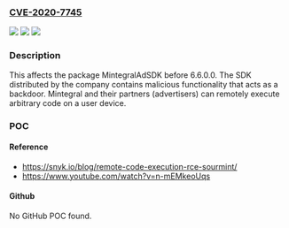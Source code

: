 ### [CVE-2020-7745](https://cve.mitre.org/cgi-bin/cvename.cgi?name=CVE-2020-7745)
![](https://img.shields.io/static/v1?label=Product&message=MintegralAdSDK&color=blue)
![](https://img.shields.io/static/v1?label=Version&message=%3C%206.6.0.0%20&color=brighgreen)
![](https://img.shields.io/static/v1?label=Vulnerability&message=Malicious%20Package&color=brighgreen)

### Description

This affects the package MintegralAdSDK before 6.6.0.0. The SDK distributed by the company contains malicious functionality that acts as a backdoor. Mintegral and their partners (advertisers) can remotely execute arbitrary code on a user device.

### POC

#### Reference
- https://snyk.io/blog/remote-code-execution-rce-sourmint/
- https://www.youtube.com/watch?v=n-mEMkeoUqs

#### Github
No GitHub POC found.

